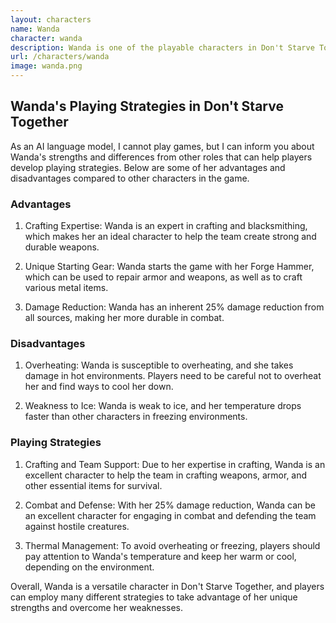 ```yaml
---
layout: characters
name: Wanda
character: wanda
description: Wanda is one of the playable characters in Don't Starve Together, who was added into the game during the Forge event. She is a seasoned metalworker and an expert in the art of blacksmithing. Wanda has a passion for creating unique and powerful weaponry, and she starts the game with her own custom-made Forge Hammer, which she can use to repair armor and weapons. In addition to her impressive crafting skills, Wanda is also a capable fighter, with an inherent 25% damage reduction from all sources. However, she is not without her weaknesses, as she has a tendency to overheat and take damage in hot environments. Overall, Wanda is a versatile and useful character to have on your team in Don't Starve Together.
url: /characters/wanda
image: wanda.png
---
```

## Wanda's Playing Strategies in Don't Starve Together

As an AI language model, I cannot play games, but I can inform you about Wanda's strengths and differences from other roles that can help players develop playing strategies. Below are some of her advantages and disadvantages compared to other characters in the game.

### Advantages

1. Crafting Expertise: Wanda is an expert in crafting and blacksmithing, which makes her an ideal character to help the team create strong and durable weapons.

2. Unique Starting Gear: Wanda starts the game with her Forge Hammer, which can be used to repair armor and weapons, as well as to craft various metal items.

3. Damage Reduction: Wanda has an inherent 25% damage reduction from all sources, making her more durable in combat.

### Disadvantages

1. Overheating: Wanda is susceptible to overheating, and she takes damage in hot environments. Players need to be careful not to overheat her and find ways to cool her down.

2. Weakness to Ice: Wanda is weak to ice, and her temperature drops faster than other characters in freezing environments.

### Playing Strategies

1. Crafting and Team Support: Due to her expertise in crafting, Wanda is an excellent character to help the team in crafting weapons, armor, and other essential items for survival.

2. Combat and Defense: With her 25% damage reduction, Wanda can be an excellent character for engaging in combat and defending the team against hostile creatures.

3. Thermal Management: To avoid overheating or freezing, players should pay attention to Wanda's temperature and keep her warm or cool, depending on the environment.

Overall, Wanda is a versatile character in Don't Starve Together, and players can employ many different strategies to take advantage of her unique strengths and overcome her weaknesses.